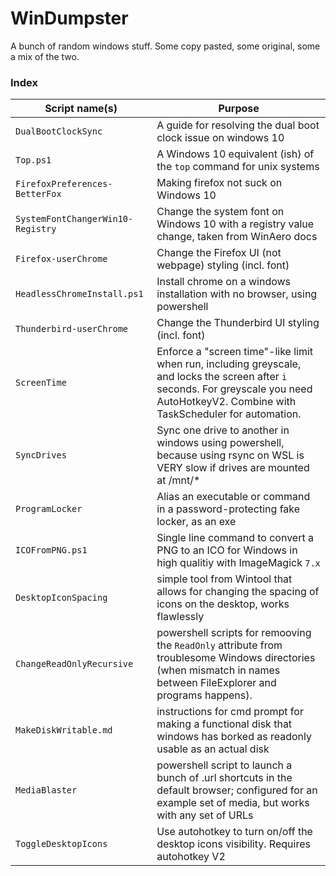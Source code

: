 # WinDumpster

A bunch of random windows stuff. Some copy pasted, some original, some a mix of the two.


### Index

| Script name(s) | Purpose | 
|----------------|---------|
| `DualBootClockSync` | A guide for resolving the dual boot clock issue on windows 10 | 
| `Top.ps1` | A Windows 10 equivalent (ish) of the `top` command for unix systems |
| `FirefoxPreferences-BetterFox` | Making firefox not suck on Windows 10 | 
| `SystemFontChangerWin10-Registry` | Change the system font on Windows 10 with a registry value change, taken from WinAero docs| 
| `Firefox-userChrome` | Change the Firefox UI (not webpage) styling (incl. font) | 
| `HeadlessChromeInstall.ps1` | Install chrome on a windows installation with no browser, using powershell | 
| `Thunderbird-userChrome` | Change the Thunderbird UI styling (incl. font) | 
| `ScreenTime` | Enforce a "screen time"-like limit when run, including greyscale, and locks the screen after `i` seconds. For greyscale you need AutoHotkeyV2. Combine with TaskScheduler for automation. | 
| `SyncDrives` | Sync one drive to another in windows using powershell,  because  using rsync on WSL is VERY slow if drives are mounted at /mnt/* | 
| `ProgramLocker` | Alias an executable or command in a password-protecting fake locker,  as an exe | 
| `ICOFromPNG.ps1` | Single line command to convert a PNG to an ICO for Windows in high qualitiy with ImageMagick `7.x`  |
| `DesktopIconSpacing` | simple tool from Wintool that allows for changing the spacing of icons on the desktop,  works flawlessly | 
| `ChangeReadOnlyRecursive` | powershell scripts for remooving the `ReadOnly` attribute from troublesome Windows directories (when mismatch in names between FileExplorer and programs happens). |
| `MakeDiskWritable.md` | instructions for cmd prompt for making a functional disk that windows has borked as readonly usable as an actual disk | 
| `MediaBlaster` | powershell script to launch a bunch of .url shortcuts in the default browser; configured for an example set of media, but works with any set of URLs | 
| `ToggleDesktopIcons` | Use autohotkey to turn on/off the desktop icons visibility. Requires autohotkey V2 |

